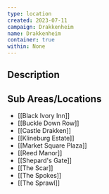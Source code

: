 ```yaml
---
type: location
created: 2023-07-11
campaign: Drakkenheim
name: Drakkenheim
container: true
within: None
---
```


## Description


## Sub Areas/Locations

<!-- QueryToSerialize: LIST FROM "DND - Drakkenheim/Locations" WHERE within = "Drakkenheim" -->
<!-- SerializedQuery: LIST FROM "DND - Drakkenheim/Locations" WHERE within = "Drakkenheim" -->
- [[Black Ivory Inn]]
- [[Buckle Down Row]]
- [[Castle Drakken]]
- [[Klineburg Estate]]
- [[Market Square Plaza]]
- [[Reed Manor]]
- [[Shepard's Gate]]
- [[The Scar]]
- [[The Spokes]]
- [[The Sprawl]]
<!-- SerializedQuery END -->
